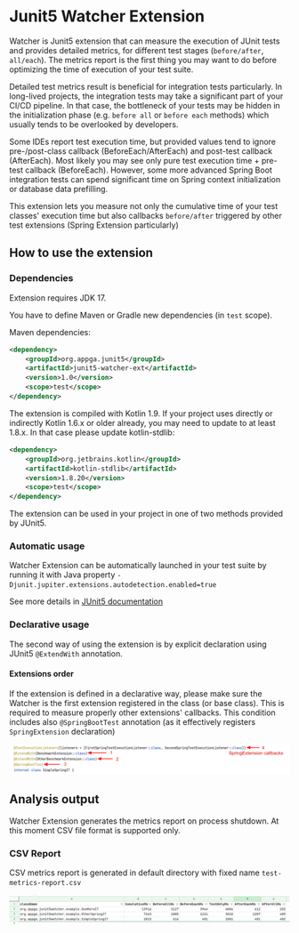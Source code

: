 # Junit5 Watcher Extension

Watcher is Junit5 extension that can measure the execution of JUnit tests and provides detailed metrics, for different test stages  (`before/after`, `all/each`). The metrics report is the first thing you may want to do before optimizing the time of execution of your test suite.

Detailed test metrics result is beneficial for integration tests particularly. In long-lived projects, the integration tests may take a significant part of your CI/CD pipeline. In that case, the bottleneck of your tests may be hidden in the initialization phase (e.g. `before all` or `before each` methods) which usually tends to be overlooked by developers.

Some IDEs report test execution time, but provided values tend to ignore pre-/post-class callback (BeforeEach/AfterEach) and post-test callback (AfterEach). Most likely you may see only pure test execution time + pre-test callback (BeforeEach). However, some more advanced Spring Boot integration tests can spend significant time on Spring context initialization or database data prefilling.

This extension lets you measure not only the cumulative time of your test classes' execution time but also callbacks `before/after` triggered by other test extensions (Spring Extension particularly)

## How to use the extension

### Dependencies

Extension requires JDK 17.

You have to define Maven or Gradle new dependencies (in `test` scope).

Maven dependencies:
```xml
<dependency>
    <groupId>org.appga.junit5</groupId>
    <artifactId>junit5-watcher-ext</artifactId>
    <version>1.0</version>
    <scope>test</scope>
</dependency>
```

The extension is compiled with Kotlin 1.9. If your project uses directly or indirectly Kotlin 1.6.x or older already, you may need to update to at least 1.8.x. In that case please update kotlin-stdlib:

```xml
<dependency>
    <groupId>org.jetbrains.kotlin</groupId>
    <artifactId>kotlin-stdlib</artifactId>
    <version>1.8.20</version>
    <scope>test</scope>
</dependency>
```

The extension can be used in your project in one of two methods provided by JUnit5.

### Automatic usage
Watcher Extension can be automatically launched in your test suite by running it with Java property `-Djunit.jupiter.extensions.autodetection.enabled=true`

See more details in [JUnit5 documentation](https://junit.org/junit5/docs/current/user-guide/#extensions-registration-automatic)

### Declarative usage
The second way of using the extension is by explicit declaration using JUnit5 `@ExtendWith` annotation.

#### Extensions order
If the extension is defined in a declarative way, please make sure the Watcher is the first extension registered in the class (or base class). This is required to measure properly other extensions' callbacks. This condition includes also `@SpringBootTest` annotation (as it effectively registers `SpringExtension` declaration)

![watcher-extension-annotations-order](docs/watcher-extension-annotations-order.png "Watcher extension should be declared as the first extension")

## Analysis output
Watcher Extension generates the metrics report on process shutdown. At this moment CSV file format is supported only.

### CSV Report
CSV metrics report is generated in default directory with fixed name `test-metrics-report.csv`

![csv-result](./docs/csv-result.png "CSV result")

